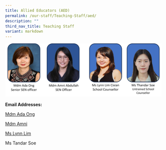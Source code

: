 ```yaml
---
title: Allied Educators (AED)
permalink: /our-staff/Teaching-Staff/aed/
description: ""
third_nav_title: Teaching Staff
variant: markdown
---
```

![](/images/SEN_and_SC_2024.png)

**Email Addresses:**

[Mdm Ada Ong](ong_peck_kuan@schools.gov.sg)

[Mdm Amni](nur_amni_abdullah@schools.gov.sg)

[Ms Lynn Lim](lim_cixian@schools.gov.sg)

Ms Tandar Soe
